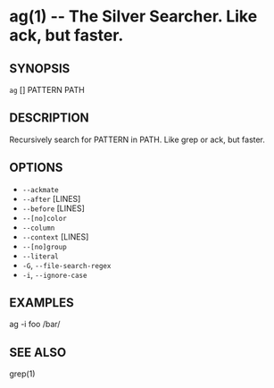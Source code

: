 ag(1) -- The Silver Searcher. Like ack, but faster.
=============================================

## SYNOPSIS

`ag` [<options>] PATTERN PATH

## DESCRIPTION

Recursively search for PATTERN in PATH. Like grep or ack, but faster.

## OPTIONS

  * `--ackmate`
  * `--after` [LINES]
  * `--before` [LINES]
  * `--[no]color`
  * `--column`
  * `--context` [LINES]
  * `--[no]group`
  * `--literal`
  * `-G`, `--file-search-regex`
  * `-i`, `--ignore-case`


## EXAMPLES

ag -i foo /bar/


## SEE ALSO

grep(1)
